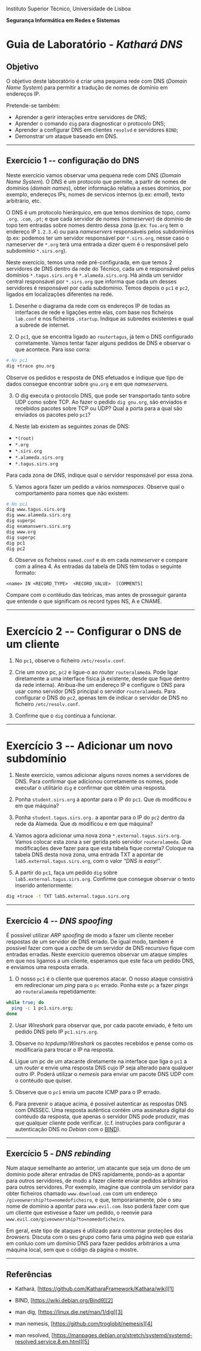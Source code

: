 Instituto Superior Técnico, Universidade de Lisboa

**Segurança Informática em Redes e Sistemas**

# Guia de Laboratório - *Kathará DNS*

## Objetivo

O objetivo deste laboratório é criar uma pequena rede com DNS (*Domain Name System*) para  permitir a tradução de nomes de domínio em endereços IP.

Pretende-se também:

- Aprender a gerir interações entre servidores de DNS;
- Aprender o comando `dig` para diagnosticar o protocolo DNS;
- Aprender a configurar DNS em clientes `resolvd` e servidores `BIND`;
- Demonstrar um ataque baseado em DNS.

---

## Exercício 1 -- configuração do DNS

Neste exercício vamos observar uma pequena rede com DNS (*Domain Name System*).
O DNS é um protocolo que permite, a partir de nomes de domínios (*domain names*), obter informação relativa a esses domínios, por exemplo, endereços IPs, nomes de servicos internos (p.ex: *email*), texto arbitrário, etc.

O DNS é um protocolo hierárquico, em que temos domínios de topo, como `.org`. `.com`, `.pt`; e que cada servidor de nomes (*nameserver*) de domínio de topo tem entradas sobre nomes dentro dessa zona (p.ex: `foo.org` tem o endereço IP `1.2.3.4`) ou para *nameservers* responsáveis pelos subdomínios (p.ex: podemos ter um servidor responsável por `*.sirs.org`, nesse caso o nameserver de `*.org` terá uma entrada a dizer quem é o responsável pelo subdomínio `*.sirs.org`).

Neste exercício, temos uma rede pré-configurada, em que temos 2 servidores de DNS dentro da rede do Técnico, cada um é responsável pelos domínios `*.tagus.sirs.org` e `*.alameda.sirs.org`.
Há ainda um servidor central responsável por `*.sirs.org` que informa que cada um desses servidores é responsável por cada subdomínio. 
Temos depois o `pc1` e `pc2`, ligados em localizações diferentes na rede.

1. Desenhe o diagrama da rede com os endereços IP de todas as interfaces de rede e ligações entre elas, com base nos ficheiros `lab.conf` e nos ficheiros `.startup`.
Indique as subredes existentes e qual a subrede de internet.

2. O `pc1`, que se encontra ligado ao `routertagus`, já tem o DNS configurado corretamente. 
Vamos tentar fazer alguns pedidos de DNS e observar o que acontece. 
Para isso corra:

```bash
# No pc1
dig +trace gnu.org
```

Observe os pedidos e resposta de DNS efetuados e indique que tipo de dados consegue encontrar sobre `gnu.org` e em que *nameservers*.

3. O dig executa o protocolo DNS, que pode ser transportado tanto sobre UDP como sobre TCP.
Ao fazer o pedido `dig gnu.org`, são enviados e recebidos pacotes sobre TCP ou UDP?
Qual a porta para a qual são enviados os pacotes pelo `pc1`?

4. Neste lab existem as seguintes zonas de DNS:

+ `*(root)`
+ `*.org`
+ `*.sirs.org`
+ `*.alameda.sirs.org`
+ `*.tagus.sirs.org`  

Para cada zona de DNS, indique qual o servidor responsável por essa zona.

5. Vamos agora fazer um pedido a vários *namespaces*.
Observe qual o comportamento para nomes que não existem:

```bash
# No pc1
dig www.tagus.sirs.org
dig www.alameda.sirs.org
dig superpc
dig examanswers.sirs.org
dig www.org
dig superpc
dig pc1
dig pc2
```

6. Observe os ficheiros `named.conf` e `db` em cada *nameserver* e compare com a alínea 4. 
As entradas da tabela de DNS têm todas o seguinte formato:

```dns
<name> IN <RECORD_TYPE>  <RECORD_VALUE>  [COMMENTS]
```

Compare com o contéudo das teóricas, mas antes de prosseguir garanta que entende o que significam os record types NS, A e CNAME.

---

# Exercício 2 -- Configurar o DNS de um cliente

1. No `pc1`, observe o ficheiro `/etc/resolv.conf`.

2. Crie um novo pc, `pc2` e ligue-o ao *router* `routeralameda`.
Pode ligar diretamente a uma interface física já existente, desde que fique dentro da rede interna).
Atribua-lhe um endereço IP e configure o DNS para usar como servidor DNS principal o servidor `routeralameda`.
Para configurar o DNS do `pc2`, apenas tem de indicar o servidor de DNS no ficheiro `/etc/resolv.conf`.

3. Confirme que o `dig` continua a funcionar.

---

# Exercício 3 -- Adicionar um novo subdomínio

1. Neste exercicio, vamos adicionar alguns novos nomes a servidores de DNS.
Para confirmar que adicionou corretamente os nomes, pode executar o utilitário `dig` e confirmar que obtém uma resposta.

2. Ponha `student.sirs.org` a apontar para o IP do `pc1`.
Que `db` modificou e em que máquina?

3. Ponha `student.tagus.sirs.org.` a apontar para o IP do `pc2` dentro da rede da Alameda.
Que `db` modificou e em que máquina?

4. Vamos agora adicionar uma nova zona `*.external.tagus.sirs.org`.
Vamos colocar esta zona a ser gerida pelo servidor `routeralameda`.
Que modificações deve fazer para que esta tabela fique correta?
Coloque na tabela DNS desta nova zona, uma entrada TXT a apontar de `lab5.external.tagus.sirs.org`, com o valor *"DNS is easy!"*.

5. A partir do `pc1`, faça um pedido `dig` sobre `lab5.external.tagus.sirs.org`.
Confirme que consegue observar o texto inserido anteriormente:

```bash
dig +trace -t TXT lab5.external.tagus.sirs.org
```

---

## Exercício 4 -- *DNS spoofing*

É possível utilizar *ARP spoofing* de modo a fazer um cliente receber respostas de um servidor de DNS errado.
De igual modo, tambem é possivel fazer com que a *cache* de um servidor de DNS recursivo fique com entradas erradas.
Neste exercício queremos observar um ataque simples em que nos ligamos a um cliente, esperamos que este faca um pedido DNS, e enviamos uma resposta errada.

1. O nosso `pc1` é o cliente que queremos atacar.
O nosso ataque consistirá em redirecionar um *ping* para o `pc` errado.
Ponha este `pc` a fazer *pings* ao `routeralameda` repetidamente:

```bash
while true; do 
  ping -c 1 pc1.sirs.org;
done
```

2. Usar *Wireshark* para observar que, por cada pacote enviado, é feito um pedido DNS pelo IP `pc1.sirs.org`.

3. Observe no *tcpdump*/*Wireshark* os pacotes recebidos e pense como os modificaria para trocar o IP na resposta.

4. Ligue um pc de um atacante diretamente na interface que liga o `pc1` a um *router* e envie uma resposta DNS cujo IP seja alterado para qualquer outro IP.
Poderá utilizar o *nemesis* para enviar um pacote DNS UDP com o contéudo que quiser.

5. Observe que o `pc1` envia um pacote ICMP para o IP errado.

6. Para prevenir o ataque acima, é possível autenticar as respostas DNS com DNSSEC.
Uma resposta autêntica contém uma assinatura digital do contéudo da resposta, que apenas o servidor DNS pode produzir, mas que qualquer cliente pode verificar.
(c.f. instruções para configurar a autenticação DNS no *Debian* com o [BIND][2]).

---

## Exercício 5 - *DNS rebinding*

Num ataque semelhante ao anterior, um atacante que seja um dono de um domínio pode alterar entradas de DNS rapidamente, pondo-as a apontar para outros servidores, de modo a fazer cliente enviar pedidos arbitrários para outros servidores.
Por exemplo, imagine que controla um servidor para obter ficheiros chamado `www.download.com` com um endereço `/giveownership?to=nomedoficheiro`, e que, temporariamente, põe o seu nome de domínio a apontar para `www.evil.com`.
Isso poderá fazer com que um cliente que estivesse a fazer um pedido, o reenvie para `www.evil.com/giveownership?to=nomedoficheiro`.

Em geral, este tipo de ataques é utilizado para contornar proteções dos *browsers*.
Discuta com o seu grupo como faria uma página *web* que estaria em conluio com um domínio DNS para fazer pedidos arbitrários a uma máquina local, sem que o código da página o mostre.

---

## Referências

-   Kathará, [https://github.com/KatharaFramework/Kathara/wiki][1]

-   BIND, [https://wiki.debian.org/Bind9][2]

-   man dig, [https://linux.die.net/man/1/dig][3]

-   man nemesis, [https://github.com/troglobit/nemesis][4]

-   man resolved, [https://manpages.debian.org/stretch/systemd/systemd-resolved.service.8.en.html][5]

  [1]: https://github.com/KatharaFramework/Kathara/wiki
  [2]: https://wiki.debian.org/Bind9
  [3]: https://linux.die.net/man/1/dig
  [4]: https://github.com/troglobit/nemesis
  [5]: https://manpages.debian.org/stretch/systemd/systemd-resolved.service.8.en.html
